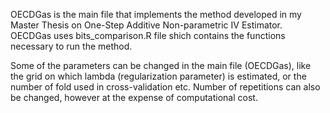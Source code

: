 OECDGas is the main file that implements the method developed in my Master Thesis on One-Step Additive Non-parametric IV Estimator.
OECDGas uses bits_comparison.R file shich contains the functions necessary to run the method.

Some of the parameters can be changed in the main file (OECDGas), like the grid on which lambda (regularization parameter) is estimated, or the number of fold used in cross-validation etc.
Number of repetitions can also be changed, however at the expense of computational cost.
